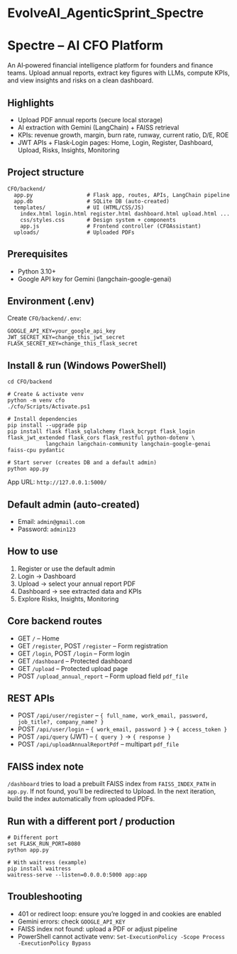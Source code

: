 # EvolveAI_AgenticSprint_Spectre

Spectre – AI CFO Platform
=========================

An AI‑powered financial intelligence platform for founders and finance teams. Upload annual reports, extract key figures with LLMs, compute KPIs, and view insights and risks on a clean dashboard.

Highlights
----------
- Upload PDF annual reports (secure local storage)
- AI extraction with Gemini (LangChain) + FAISS retrieval
- KPIs: revenue growth, margin, burn rate, runway, current ratio, D/E, ROE
- JWT APIs + Flask‑Login pages: Home, Login, Register, Dashboard, Upload, Risks, Insights, Monitoring

Project structure
-----------------
```
CFO/backend/
  app.py                 # Flask app, routes, APIs, LangChain pipeline
  app.db                 # SQLite DB (auto-created)
  templates/             # UI (HTML/CSS/JS)
    index.html login.html register.html dashboard.html upload.html ...
    css/styles.css       # Design system + components
    app.js               # Frontend controller (CFOAssistant)
  uploads/               # Uploaded PDFs
```

Prerequisites
-------------
- Python 3.10+
- Google API key for Gemini (langchain-google-genai)

Environment (.env)
------------------
Create `CFO/backend/.env`:
```
GOOGLE_API_KEY=your_google_api_key
JWT_SECRET_KEY=change_this_jwt_secret
FLASK_SECRET_KEY=change_this_flask_secret
```

Install & run (Windows PowerShell)
----------------------------------
```
cd CFO/backend

# Create & activate venv
python -m venv cfo
./cfo/Scripts/Activate.ps1

# Install dependencies
pip install --upgrade pip
pip install flask flask_sqlalchemy flask_bcrypt flask_login flask_jwt_extended flask_cors flask_restful python-dotenv \
            langchain langchain-community langchain-google-genai faiss-cpu pydantic

# Start server (creates DB and a default admin)
python app.py
```
App URL: `http://127.0.0.1:5000/`

Default admin (auto-created)
----------------------------
- Email: `admin@gmail.com`
- Password: `admin123`

How to use
----------
1) Register or use the default admin
2) Login → Dashboard
3) Upload → select your annual report PDF
4) Dashboard → see extracted data and KPIs
5) Explore Risks, Insights, Monitoring

Core backend routes
-------------------
- GET `/` – Home
- GET `/register`, POST `/register` – Form registration
- GET `/login`, POST `/login` – Form login
- GET `/dashboard` – Protected dashboard
- GET `/upload` – Protected upload page
- POST `/upload_annual_report` – Form upload field `pdf_file`

REST APIs
---------
- POST `/api/user/register` – `{ full_name, work_email, password, job_title?, company_name? }`
- POST `/api/user/login` – `{ work_email, password }` → `{ access_token }`
- POST `/api/query` (JWT) – `{ query }` → `{ response }`
- POST `/api/uploadAnnualReportPdf` – multipart `pdf_file`

FAISS index note
----------------
`/dashboard` tries to load a prebuilt FAISS index from `FAISS_INDEX_PATH` in `app.py`. If not found, you’ll be redirected to Upload. In the next iteration, build the index automatically from uploaded PDFs.

Run with a different port / production
--------------------------------------
```
# Different port
set FLASK_RUN_PORT=8080
python app.py

# With waitress (example)
pip install waitress
waitress-serve --listen=0.0.0.0:5000 app:app
```

Troubleshooting
---------------
- 401 or redirect loop: ensure you’re logged in and cookies are enabled
- Gemini errors: check `GOOGLE_API_KEY`
- FAISS index not found: upload a PDF or adjust pipeline
- PowerShell cannot activate venv: `Set-ExecutionPolicy -Scope Process -ExecutionPolicy Bypass`
